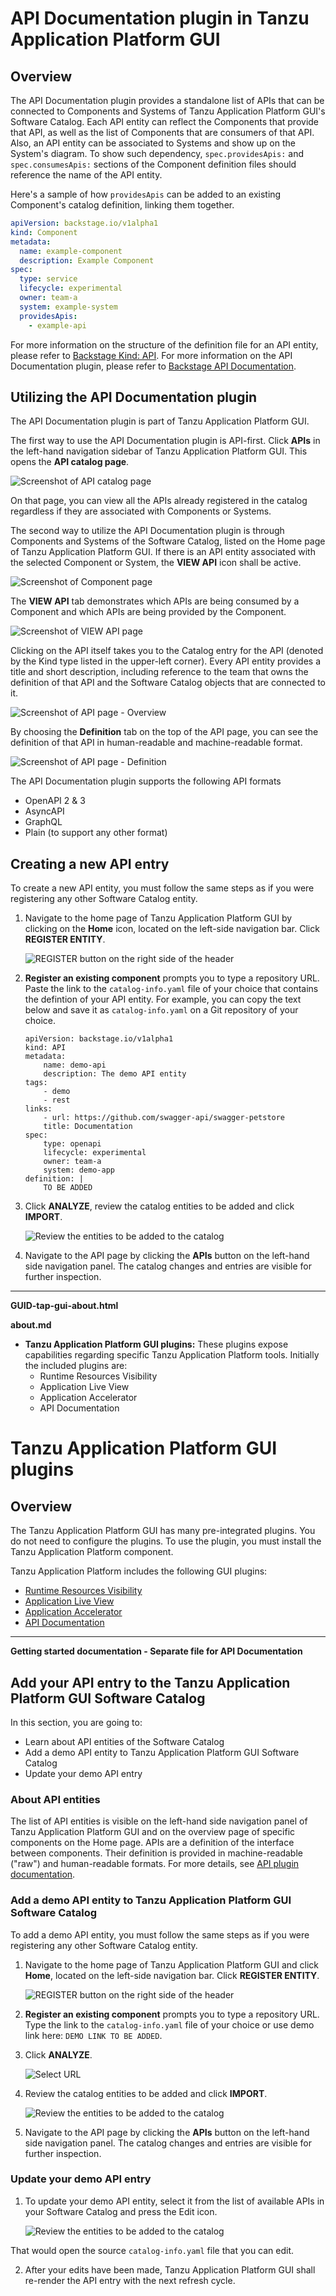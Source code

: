# API Documentation plugin in Tanzu Application Platform GUI

## <a id="overview"></a> Overview

The API Documentation plugin provides a standalone list of APIs that can be connected to Components and Systems of Tanzu Application Platform GUI's Software Catalog. Each API entity can reflect the Components that provide that API, as well as the list of Components that are consumers of that API. Also, an API entity can be associated to Systems and show up on the System's diagram. To show such dependency, `spec.providesApis:` and `spec.consumesApis:` sections of the Component definition files should reference the name of the API entity.

Here's a sample of how `providesApis` can be added to an existing Component's catalog definition, linking them together.
```yaml
apiVersion: backstage.io/v1alpha1
kind: Component
metadata:
  name: example-component
  description: Example Component
spec:
  type: service
  lifecycle: experimental
  owner: team-a
  system: example-system
  providesApis:
    - example-api
```

For more information on the structure of the definition file for an API entity, please refer to [Backstage Kind: API](https://backstage.io/docs/features/software-catalog/descriptor-format#kind-api). For more information on the API Documentation plugin, please refer to [Backstage API Documentation](https://github.com/backstage/backstage/blob/master/plugins/api-docs/README.md).

## <a id='utilizing'></a>Utilizing the API Documentation plugin

The API Documentation plugin is part of Tanzu Application Platform GUI. 

The first way to use the API Documentation plugin is API-first. Click **APIs** in the left-hand navigation sidebar of Tanzu Application Platform GUI. This opens the **API catalog page**.

![Screenshot of API catalog page](./images/aa1_firstpage.png)

On that page, you can view all the APIs already registered in the catalog regardless if they are associated with Components or Systems. 

The second way to utilize the API Documentation plugin is through Components and Systems of the Software Catalog, listed on the Home page of Tanzu Application Platform GUI. If there is an API entity associated with the selected Component or System, the **VIEW API** icon shall be active.

![Screenshot of Component page](./images/aa1_firstpage.png)

The **VIEW API** tab demonstrates which APIs are being consumed by a Component and which APIs are being provided by the Component.

![Screenshot of VIEW API page](./images/aa1_firstpage.png)

Clicking on the API itself takes you to the Catalog entry for the API (denoted by the Kind type listed in the upper-left corner). Every API entity provides a title and short description, including reference to the team that owns the definition of that API and the Software Catalog objects that are connected to it.

![Screenshot of API page - Overview](./images/aa1_firstpage.png)

By choosing the **Definition** tab on the top of the API page, you can see the definition of that API in human-readable and machine-readable format.

![Screenshot of API page - Definition](./images/aa1_firstpage.png)

The API Documentation plugin supports the following API formats
* OpenAPI 2 & 3
* AsyncAPI
* GraphQL
* Plain (to support any other format)

## <a id='create-project'></a>Creating a new API entry

To create a new API entity, you must follow the same steps as if you were registering any other Software Catalog entity.

1. Navigate to the home page of Tanzu Application Platform GUI by clicking on the **Home** icon, located on the left-side navigation bar. Click **REGISTER ENTITY**.

    ![REGISTER button on the right side of the header](images/getting-started-tap-gui-5.png)

2. **Register an existing component** prompts you to type a repository URL. Paste the link to the `catalog-info.yaml` file of your choice that contains the defintion of your API entity. For example, you can copy the text below and save it as `catalog-info.yaml` on a Git repository of your choice.

    ```
    apiVersion: backstage.io/v1alpha1
    kind: API
    metadata:
        name: demo-api
        description: The demo API entity
    tags:
        - demo
        - rest
    links:
        - url: https://github.com/swagger-api/swagger-petstore
        title: Documentation
    spec:
        type: openapi
        lifecycle: experimental
        owner: team-a
        system: demo-app
    definition: |
        TO BE ADDED
    ```


3. Click **ANALYZE**, review the catalog entities to be added and click **IMPORT**.

    ![Review the entities to be added to the catalog](images/getting-started-tap-gui-7.png)

4. Navigate to the API page by clicking the **APIs** button on the left-hand side navigation panel. The catalog changes and entries are visible for further inspection.

---



**GUID-tap-gui-about.html**

**about.md**

* **Tanzu Application Platform GUI plugins:**
  These plugins expose capabilities regarding specific Tanzu Application Platform tools.
  Initially the included plugins are:
  * Runtime Resources Visibility
  * Application Live View
  * Application Accelerator
  * API Documentation


# Tanzu Application Platform GUI plugins

## <a id="overview"></a> Overview

The Tanzu Application Platform GUI has many pre-integrated plugins.
You do not need to configure the plugins. To use the plugin,
you must install the Tanzu Application Platform component.

Tanzu Application Platform includes the following GUI plugins:

- [Runtime Resources Visibility](runtime-resource-visibility.md)
- [Application Live View](app-live-view.md)
- [Application Accelerator](application-accelerator.md)
- [API Documentation](LINK-TO-FILE.md)

---

**Getting started documentation - Separate file for API Documentation**

## <a id="dev-first-app"></a>Add your API entry to the Tanzu Application Platform GUI Software Catalog

In this section, you are going to:

  - Learn about API entities of the Software Catalog
  - Add a demo API entity to Tanzu Application Platform GUI Software Catalog
  - Update your demo API entry

### <a id="about-app-accs"></a>About API entities

The list of API entities is visible on the left-hand side navigation panel of Tanzu Application Platform GUI and on the overview page of specific components on the Home page. APIs are a definition of the interface between components. Their definition is provided in machine-readable ("raw")  and human-readable formats. For more details, see [API plugin documentation](#TO-BE-ADDED).


### <a id="deploy-your-app"></a>Add a demo API entity to Tanzu Application Platform GUI Software Catalog

To add a demo API entity, you must follow the same steps as if you were registering any other Software Catalog entity.

1. Navigate to the home page of Tanzu Application Platform GUI and click **Home**, located on the left-side navigation bar.
   Click **REGISTER ENTITY**.

    ![REGISTER button on the right side of the header](images/getting-started-tap-gui-5.png)

2. **Register an existing component** prompts you to type a repository URL.
Type the link to the `catalog-info.yaml` file of your choice or use demo link here:
`DEMO LINK TO BE ADDED`.

1. Click **ANALYZE**.

    ![Select URL](images/getting-started-tap-gui-6.png)

2. Review the catalog entities to be added and click **IMPORT**.

    ![Review the entities to be added to the catalog](images/getting-started-tap-gui-7.png)

3. Navigate to the API page by clicking the **APIs** button on the left-hand side navigation panel. The catalog changes and entries are visible for further inspection.

### <a id="deploy-your-app"></a>Update your demo API entry

1. To update your demo API entity, select it from the list of available APIs in your Software Catalog and press the Edit icon. 

    ![Review the entities to be added to the catalog](images/getting-started-tap-gui-7.png)

That would open the source `catalog-info.yaml` file that you can edit. 

2. After your edits have been made, Tanzu Application Platform GUI shall re-render the API entry with the next refresh cycle.

